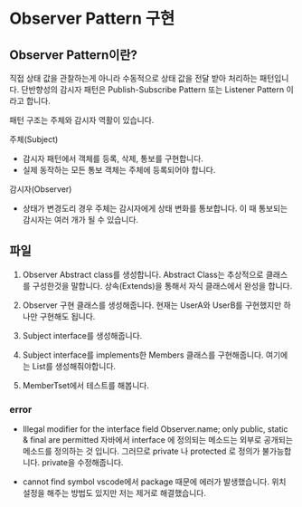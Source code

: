 # Observer Pattern 구현

## Observer Pattern이란?
직접 상태 값을 관찰하는게 아니라 수동적으로 상태 값을 전달 받아 처리하는 패턴입니다.
단반향성의 감시자 패턴은 Publish-Subscribe Pattern 또는 Listener Pattern 이라고 합니다.

패턴 구조는 주체와 감시자 역활이 있습니다.

주체(Subject)
* 감시자 패턴에서 객체를 등록, 삭제, 통보를 구현합니다.
* 실제 동작하는 모든 통보 객체는 주체에 등록되어야 합니다.

감시자(Observer)
* 상태가 변경도리 경우 주체는 감시자에게 상태 변화를 통보합니다. 이 때 통보되는 감시자는 여러 개가 될 수 있습니다.


## 파일
1. Observer Abstract class를 생성합니다.
Abstract Class는 추상적으로 클래스를 구성한것을 말합니다. 상속(Extends)을 통해서 자식 클래스에서 완성을 합니다.

2. Observer 구현 클래스를 생성해줍니다.
현재는 UserA와 UserB를 구현했지만 하나만 구현해도 됩니다.

3. Subject interface를 생성해줍니다.

4. Subject interface를 implements한 Members 클래스를 구현해줍니다.
여기에는 List<Observer>를 생성해줘야합니다.

5. MemberTset에서 테스트를 해봅니다.

### error
- Illegal modifier for the interface field Observer.name; only public, static & final are permitted
자바에서 interface 에 정의되는 메소드는 외부로 공개되는 메소드를 정의하는 것 입니다. 그러므로 private 나 protected 로 정의가 불가능합니다.
private을 수정해줍니다.

- cannot find symbol
vscode에서 package 때문에 에러가 발생했습니다.
위치 설정을 해주는 방법도 있지만 저는 제거로 해결했습니다.